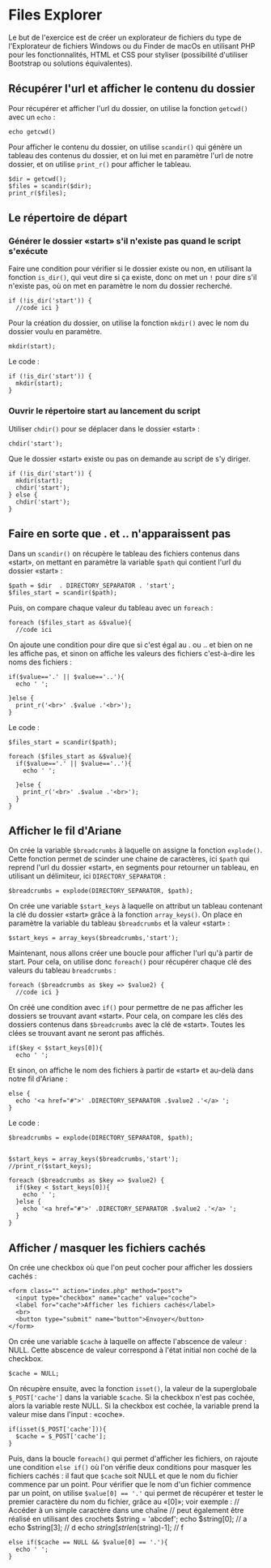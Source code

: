# Files Explorer
Le but de l'exercice est de créer un  explorateur de fichiers du type de l'Explorateur de fichiers Windows ou du Finder de macOs en utilisant PHP pour les fonctionnalités, HTML et CSS pour styliser (possibilité d'utiliser Bootstrap ou solutions équivalentes).

## Récupérer l'url et afficher le contenu du dossier
Pour récupérer et afficher l'url du dossier, on utilise la fonction ```getcwd()``` avec un ```echo``` :
```
echo getcwd()
```
Pour afficher le contenu du dossier, on utilise ```scandir()``` qui génère un tableau des contenus du dossier, et on lui met en paramètre l'url de notre dossier, et on utilise ```print_r()``` pour afficher le tableau.
```
$dir = getcwd();
$files = scandir($dir);
print_r($files);

```

## Le répertoire de départ

### Générer le dossier «start» s'il n'existe pas quand le script s'exécute
Faire une condition pour vérifier si le dossier existe ou non, en utilisant la fonction ```is_dir()```, qui veut dire si ça existe, donc on met un ```!``` pour dire s'il n'existe pas, où on met en paramètre le nom du dossier recherché.
```
if (!is_dir('start')) {
  //code ici }
```
Pour la création du dossier, on utilise la fonction ```mkdir()``` avec le nom du dossier voulu en paramètre.
```
mkdir(start);
```
Le code :
```
if (!is_dir('start')) {
  mkdir(start);
}
```

### Ouvrir le répertoire start au lancement du script
Utiliser ```chdir()``` pour se déplacer dans le dossier «start» :
```
chdir('start');
```
Que le dossier «start» existe ou pas on demande au script de s'y diriger.
```
if (!is_dir('start')) {
  mkdir(start);
  chdir('start');
} else {
  chdir('start');
}
```

## Faire en sorte que . et .. n'apparaissent pas
Dans un ```scandir()``` on récupère le tableau des fichiers contenus dans «start», on mettant en paramètre la variable ```$path``` qui contient l'url du dossier «start» :
```
$path = $dir  . DIRECTORY_SEPARATOR . 'start';
$files_start = scandir($path);
```
Puis, on compare chaque valeur du tableau avec un ```foreach``` :
```
foreach ($files_start as &$value){
  //code ici
```
On ajoute une condition pour dire que si c'est égal au . ou .. et bien on ne les affiche pas, et sinon on affiche les valeurs des fichiers c'est-à-dire les noms des fichiers :
```
if($value=='.' || $value=='..'){
  echo ' ';

}else {
  print_r('<br>' .$value .'<br>');
}
```
Le code :
```
$files_start = scandir($path);

foreach ($files_start as &$value){
  if($value=='.' || $value=='..'){
    echo ' ';

  }else {
    print_r('<br>' .$value .'<br>');
  }
}
```

## Afficher le fil d'Ariane
On crée la variable ```$breadcrumbs``` à laquelle on assigne la fonction ```explode()```. Cette fonction permet de scinder une chaine de caractères, ici ```$path``` qui reprend l'url du dossier «start», en segments pour retourner un tableau, en utilisant un délimiteur, ici ```DIRECTORY_SEPARATOR``` :
```
$breadcrumbs = explode(DIRECTORY_SEPARATOR, $path);
```

On crée une variable ```$start_keys``` à laquelle on attribut un tableau contenant la clé du dossier «start» grâce à la fonction ```array_keys()```. On place en paramètre la variable du tableau ```$breadcrumbs``` et la valeur «start» :
```
$start_keys = array_keys($breadcrumbs,'start');
```
Maintenant, nous allons créer une boucle pour afficher l'url qu'à partir de start. Pour cela, on utilise donc ```foreach()``` pour récupérer chaque clé des valeurs du tableau ```breadcrumbs``` :
```
foreach ($breadcrumbs as $key => $value2) {
  //code ici }
```
On créé une condition avec ```if()``` pour permettre de ne pas afficher les dossiers se trouvant avant «start». Pour cela, on compare les clés des dossiers contenus dans ```$breadcrumbs``` avec la clé de «start». Toutes les clées se trouvant avant ne seront pas affichés.
```
if($key < $start_keys[0]){
  echo ' ';
```
Et sinon, on affiche le nom des fichiers à partir de «start» et au-delà dans notre fil d'Ariane :
```
else {
  echo '<a href="#">' .DIRECTORY_SEPARATOR .$value2 .'</a> ';
}
```
Le code :
```
$breadcrumbs = explode(DIRECTORY_SEPARATOR, $path);


$start_keys = array_keys($breadcrumbs,'start');
//print_r($start_keys);

foreach ($breadcrumbs as $key => $value2) {
  if($key < $start_keys[0]){
    echo ' ';
  }else {
    echo '<a href="#">' .DIRECTORY_SEPARATOR .$value2 .'</a> ';
  }
}
```


## Afficher / masquer les fichiers cachés
On crée une checkbox où que l'on peut cocher pour afficher les dossiers cachés :
```
<form class="" action="index.php" method="post">
  <input type="checkbox" name="cache" value="coche">
  <label for="cache">Afficher les fichiers cachés</label>
  <br>
  <button type="submit" name="button">Envoyer</button>
</form>
```
On crée une variable ```$cache``` à laquelle on affecte l'abscence de valeur : NULL. Cette abscence de valeur correspond à l'état initial non coché de la checkbox.
```
$cache = NULL;
```
On récupère ensuite, avec la fonction ```isset()```,  la valeur de la superglobale ```$_POST['cache']``` dans la variable ```$cache```. Si la checkbox n'est pas cochée, alors la variable reste NULL. Si la checkbox est cochée, la variable prend la valeur mise dans l'input : «coche».
```
if(isset($_POST['cache'])){
  $cache = $_POST['cache'];
}
```
Puis, dans la boucle ```foreach()``` qui permet d'afficher les fichiers, on rajoute une condition ```else if()``` où l'on vérifie deux conditions pour masquer les fichiers cachés : il faut que ```$cache``` soit NULL et que le nom du fichier commence par un point. Pour vérifier que le nom d'un fichier commence par un point, on utilise ```$value[0] == '.'``` qui permet de récupérer et tester le premier caractère du nom du fichier, grâce au «[0]»; voir exemple :
// Accéder à un simple caractère dans une chaîne
// peut également être réalisé en utilisant des crochets
$string = 'abcdef';
echo $string[0]; // a
echo $string[3]; // d
echo $string[strlen($string)-1]; // f
```
else if($cache == NULL && $value[0] == '.'){
  echo ' ';
}
```

